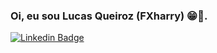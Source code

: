 ### Oi, eu sou Lucas Queiroz (FXharry) 😁🤙.

[![Linkedin Badge](https://img.shields.io/badge/-LinkedIn-blue?style=flat-square&logo=Linkedin&logoColor=white&link=https://www.linkedin.com/in/lucas-c-queiroz-39a272205/)](https://www.linkedin.com/in/lucas-c-queiroz-39a272205//)


